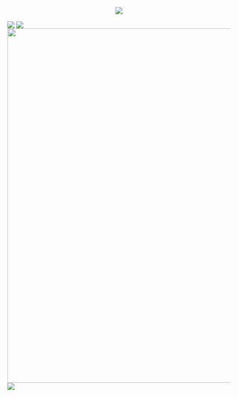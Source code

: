 <!-- https://github.com/kyechan99/capsule-render -->
<p align="center">
<img src="https://capsule-render.vercel.app/api?type=venom&height=300&color=gradient&text=Hi%20" />
</p>

<!-- https://github.com/kyechan99/capsule-render](https://github.com/anuraghazra/github-readme-stats -->
<img align="center"  src="https://github-readme-stats.vercel.app/api?username=YHOAUANN&theme=transparent&show_icons=true&hide_border=true" />
<img align="center"  src="https://github-readme-stats.vercel.app/api/top-langs/?username=anuraghazra"&layout=compact/>

<!-- https://github.com/Ashutosh00710/github-readme-activity-graph -->
<img width="800" src="https://github-readme-activity-graph.vercel.app/graph?username=YHOAUANN&theme=github-compact&hide_border=true&area=true" />
<img align="center"  src="https://github-readme-stats.vercel.app/api/top-langs/?username=YHOAUANN&theme=transparent&hide_border=true&layout=donut-vertical&langs_count=6"&layout=compact/>

